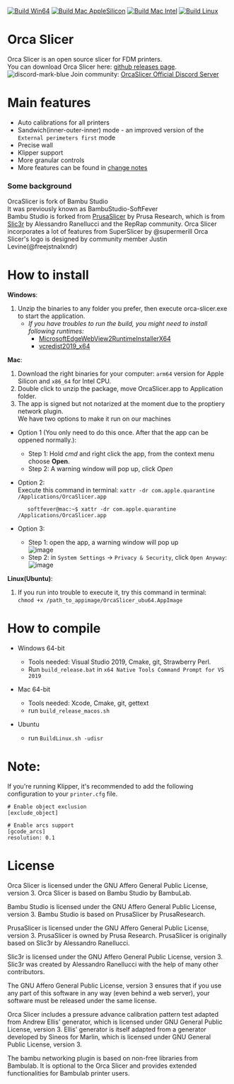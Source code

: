 
[![Build Win64](https://github.com/SoftFever/OrcaSlicer/actions/workflows/build_win.yml/badge.svg)](https://github.com/SoftFever/OrcaSlicer/actions/workflows/build_win.yml)
[![Build Mac AppleSilicon](https://github.com/SoftFever/OrcaSlicer/actions/workflows/build_mac_arm64.yml/badge.svg)](https://github.com/SoftFever/OrcaSlicer/actions/workflows/build_mac_arm64.yml)
[![Build Mac Intel](https://github.com/SoftFever/OrcaSlicer/actions/workflows/build_mac_x64.yml/badge.svg)](https://github.com/SoftFever/OrcaSlicer/actions/workflows/build_mac_x64.yml)
[![Build Linux](https://github.com/SoftFever/OrcaSlicer/actions/workflows/build_linux.yml/badge.svg)](https://github.com/SoftFever/OrcaSlicer/actions/workflows/build_linux.yml)

# Orca Slicer     
Orca Slicer is an open source slicer for FDM printers.   
You can download Orca Slicer here: [github releases page](https://github.com/SoftFever/OrcaSlicer/releases/).  
![discord-mark-blue](https://github.com/SoftFever/OrcaSlicer/assets/103989404/b97d5ffc-072d-4d0a-bbda-e67ef373876f) Join community: [OrcaSlicer Official Discord Server](https://discord.gg/WTEkCR6SnV)   

# Main features
- Auto calibrations for all printers
- Sandwich(inner-outer-inner) mode - an improved version of the `External perimeters first` mode
- Precise wall
- Klipper support
- More granular controls
- More features can be found in [change notes](https://github.com/SoftFever/OrcaSlicer/releases/)  

### Some background
OrcaSlicer is fork of Bambu Studio  
It was previously known as BambuStudio-SoftFever  
Bambu Studio is forked from [PrusaSlicer](https://github.com/prusa3d/PrusaSlicer) by Prusa Research, which is from [Slic3r](https://github.com/Slic3r/Slic3r) by Alessandro Ranellucci and the RepRap community. 
Orca Slicer incorporates a lot of features from SuperSlicer by @supermerill
Orca Slicer's logo is designed by community member Justin Levine(@freejstnalxndr)  

# How to install
**Windows**: 
1.  Unzip the binaries to any folder you prefer, then execute orca-slicer.exe to start the application.  
    - *If you have troubles to run the build, you might need to install following runtimes:*
      - [MicrosoftEdgeWebView2RuntimeInstallerX64](https://github.com/SoftFever/BambuStudio-SoftFever/releases/download/v1.0.10-sf2/MicrosoftEdgeWebView2RuntimeInstallerX64.exe)  
      - [vcredist2019_x64](https://github.com/SoftFever/BambuStudio-SoftFever/releases/download/v1.0.10-sf2/vcredist2019_x64.exe)  

**Mac**:
1. Download the right binaries for your computer: `arm64` version for Apple Silicon and `x86_64` for Intel CPU.  
2. Double click to unzip the package, move OrcaSlicer.app to Application folder.  
3. The app is signed but not notarized at the moment due to the proptiery network plugin.  
    We have two options to make it run on our machines  
  - Option 1 (You only need to do this once. After that the app can be oppened normally.):
    - Step 1: Hold _cmd_ and right click the app, from the context menu choose **Open**.
    - Step 2: A warning window will pop up, click _Open_  
    
  - Option 2:  
    Execute this command in terminal: `xattr -dr com.apple.quarantine /Applications/OrcaSlicer.app`
     ```console
        softfever@mac:~$ xattr -dr com.apple.quarantine /Applications/OrcaSlicer.app
    ```
  - Option 3:  
      - Step 1: open the app, a warning window will pop up  
          ![image](./SoftFever_doc/mac_cant_open.png)  
      - Step 2: in `System Settings` -> `Privacy & Security`, click `Open Anyway`:  
          ![image](./SoftFever_doc/mac_security_setting.png)  

**Linux(Ubuntu)**:
 1. If you run into trouble to execute it, try this command in terminal:  
    `chmod +x /path_to_appimage/OrcaSlicer_ubu64.AppImage`
# How to compile
- Windows 64-bit  
  - Tools needed: Visual Studio 2019, Cmake, git, Strawberry Perl.
  - Run `build_release.bat` in `x64 Native Tools Command Prompt for VS 2019`

- Mac 64-bit  
  - Tools needed: Xcode, Cmake, git, gettext
  - run `build_release_macos.sh`

- Ubuntu  
  - run `BuildLinux.sh -udisr`


# Note: 
If you're running Klipper, it's recommended to add the following configuration to your `printer.cfg` file.
```
# Enable object exclusion
[exclude_object]

# Enable arcs support
[gcode_arcs]
resolution: 0.1
```

# License
Orca Slicer is licensed under the GNU Affero General Public License, version 3. Orca Slicer is based on Bambu Studio by BambuLab.

Bambu Studio is licensed under the GNU Affero General Public License, version 3. Bambu Studio is based on PrusaSlicer by PrusaResearch.

PrusaSlicer is licensed under the GNU Affero General Public License, version 3. PrusaSlicer is owned by Prusa Research. PrusaSlicer is originally based on Slic3r by Alessandro Ranellucci.

Slic3r is licensed under the GNU Affero General Public License, version 3. Slic3r was created by Alessandro Ranellucci with the help of many other contributors.

The GNU Affero General Public License, version 3 ensures that if you use any part of this software in any way (even behind a web server), your software must be released under the same license.

Orca Slicer includes a pressure advance calibration pattern test adapted from Andrew Ellis' generator, which is licensed under GNU General Public License, version 3. Ellis' generator is itself adapted from a generator developed by Sineos for Marlin, which is licensed under GNU General Public License, version 3.

The bambu networking plugin is based on non-free libraries from Bambulab. It is optional to the Orca Slicer and provides extended functionalities for Bambulab printer users.

